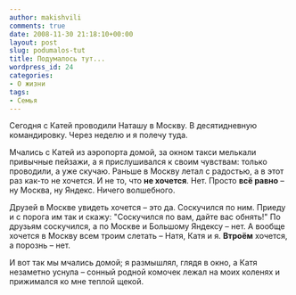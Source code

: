 ```yaml
---
author: makishvili
comments: true
date: 2008-11-30 21:18:10+00:00
layout: post
slug: podumalos-tut
title: Подумалось тут...
wordpress_id: 24
categories:
- О жизни
tags:
- Семья
---
```


Сегодня с Катей проводили Наташу в Москву. В десятидневную командировку. Через неделю и я полечу туда.

Мчались с Катей из аэропорта домой, за окном  такси мелькали привычные пейзажи, а я прислушивался к своим чувствам: только проводили, а уже скучаю. Раньше в Москву летал с радостью, а в этот раз как-то не хочется. И не то, что **не хочется**. Нет. Просто **всё равно** – ну Москва, ну Яндекс. Ничего волшебного.

Друзей в Москве увидеть хочется – это да. Соскучился по ним. Приеду и с порога им так и скажу: "Соскучился по вам, дайте вас обнять!"
По друзьям соскучился, а по Москве и Большому Яндексу – нет.
А вообще хочется в Москву всем троим слетать – Натя, Катя и я. **Втроём** хочется, а порознь – нет.

И вот так мы мчались домой; я размышлял, глядя в окно, а Катя незаметно уснула – сонный родной комочек лежал на моих коленях и прижимался ко мне теплой щекой.

